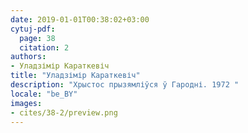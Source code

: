 ```yaml
---
date: 2019-01-01T00:38:02+03:00
cytuj-pdf:
  page: 38
  citation: 2
authors:
- Уладзімір Караткевіч
title: "Уладзімір Караткевіч"
description: "Хрыстос прызямліўся ў Гародні. 1972 "
locale: "be_BY"
images:
- cites/38-2/preview.png
---
```

